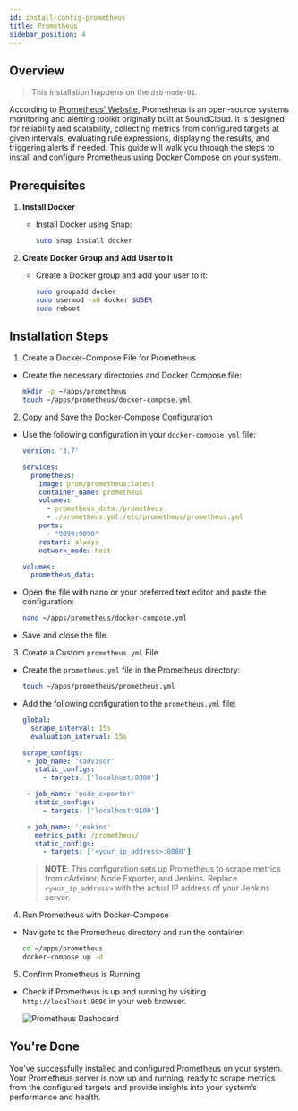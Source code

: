 ```yaml
---
id: install-config-prometheus  
title: Prometheus  
sidebar_position: 4  
---
```


## Overview

> This installation happens on the `dsb-node-01`.

According to [Prometheus' Website], Prometheus is an open-source systems monitoring and alerting toolkit originally built at SoundCloud. It is designed for reliability and scalability, collecting metrics from configured targets at given intervals, evaluating rule expressions, displaying the results, and triggering alerts if needed. This guide will walk you through the steps to install and configure Prometheus using Docker Compose on your system.

## Prerequisites

1. **Install Docker**

   - Install Docker using Snap:

     ```bash
     sudo snap install docker
     ```

2. **Create Docker Group and Add User to It**

   - Create a Docker group and add your user to it:

     ```bash
     sudo groupadd docker
     sudo usermod -aG docker $USER
     sudo reboot
     ```

## Installation Steps

1. Create a Docker-Compose File for Prometheus

- Create the necessary directories and Docker Compose file:

     ```bash
     mkdir -p ~/apps/prometheus
     touch ~/apps/prometheus/docker-compose.yml
     ```

2. Copy and Save the Docker-Compose Configuration

- Use the following configuration in your `docker-compose.yml` file:

     ```yaml
     version: '3.7'

     services:
       prometheus:
         image: prom/prometheus:latest
         container_name: prometheus
         volumes:
           - prometheus_data:/prometheus
           - ./prometheus.yml:/etc/prometheus/prometheus.yml
         ports:
           - "9090:9090"
         restart: always
         network_mode: host

     volumes:
       prometheus_data:
     ```

- Open the file with nano or your preferred text editor and paste the configuration:

     ```bash
     nano ~/apps/prometheus/docker-compose.yml
     ```

- Save and close the file.

3. Create a Custom `prometheus.yml` File

- Create the `prometheus.yml` file in the Prometheus directory:

     ```bash
     touch ~/apps/prometheus/prometheus.yml
     ```

- Add the following configuration to the `prometheus.yml` file:

     ```yaml
     global:
       scrape_interval: 15s
       evaluation_interval: 15s

     scrape_configs:
      - job_name: 'cadvisor'
        static_configs:
          - targets: ['localhost:8080']

      - job_name: 'node_exporter'
        static_configs:
          - targets: ['localhost:9100']

      - job_name: 'jenkins'
        metrics_path: /prometheus/
        static_configs:
          - targets: ['<your_ip_address>:8080']
     ```

   > **NOTE**: This configuration sets up Prometheus to scrape metrics from cAdvisor, Node Exporter, and Jenkins. Replace `<your_ip_address>` with the actual IP address of your Jenkins server.

4. Run Prometheus with Docker-Compose

- Navigate to the Prometheus directory and run the container:

     ```bash
     cd ~/apps/prometheus
     docker-compose up -d
     ```

5. Confirm Prometheus is Running

- Check if Prometheus is up and running by visiting `http://localhost:9090` in your web browser.

   ![Prometheus Dashboard](/img/projects/devsecops-home-lab/installing-monitoring-tools/image-4.png)

## You're Done

You’ve successfully installed and configured Prometheus on your system. Your Prometheus server is now up and running, ready to scrape metrics from the configured targets and provide insights into your system’s performance and health.

<!-- Sources -->
[Prometheus' Website]: https://prometheus.io/docs/introduction/overview/
